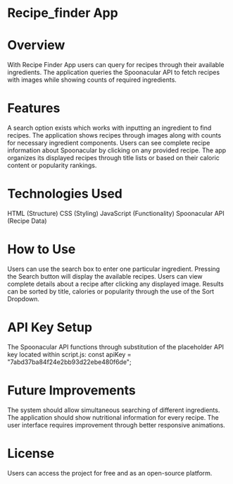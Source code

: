 # Recipe_finder App
# Overview
With Recipe Finder App users can query for recipes through their available ingredients. The application queries the Spoonacular API to fetch recipes with images while showing counts of required ingredients.

# Features
A search option exists which works with inputting an ingredient to find recipes.
The application shows recipes through images along with counts for necessary ingredient components.
Users can see complete recipe information about Spoonacular by clicking on any provided recipe.
The app organizes its displayed recipes through title lists or based on their caloric content or popularity rankings.

# Technologies Used
HTML (Structure)
CSS (Styling)
JavaScript (Functionality)
Spoonacular API (Recipe Data)

# How to Use
Users can use the search box to enter one particular ingredient.
Pressing the Search button will display the available recipes.
Users can view complete details about a recipe after clicking any displayed image.
Results can be sorted by title, calories or popularity through the use of the Sort Dropdown.

# API Key Setup
The Spoonacular API functions through substitution of the placeholder API key located within script.js:
const apiKey = "7abd37ba84f24e2bb93d22ebe480f6de";

# Future Improvements
The system should allow simultaneous searching of different ingredients.
The application should show nutritional information for every recipe.
The user interface requires improvement through better responsive animations.

# License
Users can access the project for free and as an open-source platform.
